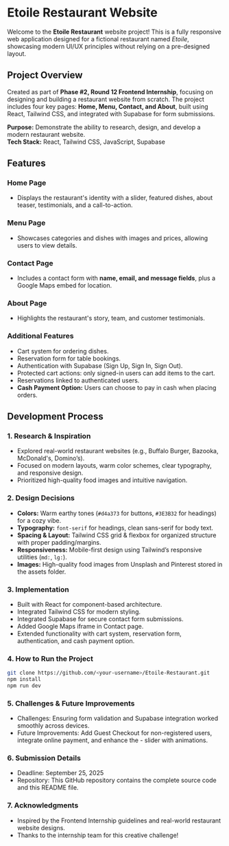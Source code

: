# Etoile Restaurant Website

Welcome to the **Etoile Restaurant** website project! This is a fully responsive web application designed for a fictional restaurant named _Etoile_, showcasing modern UI/UX principles without relying on a pre-designed layout.

## Project Overview

Created as part of **Phase #2, Round 12 Frontend Internship**, focusing on designing and building a restaurant website from scratch. The project includes four key pages: **Home, Menu, Contact, and About**, built using React, Tailwind CSS, and integrated with Supabase for form submissions.

**Purpose:** Demonstrate the ability to research, design, and develop a modern restaurant website.  
**Tech Stack:** React, Tailwind CSS, JavaScript, Supabase

## Features

### Home Page

- Displays the restaurant's identity with a slider, featured dishes, about teaser, testimonials, and a call-to-action.

### Menu Page

- Showcases categories and dishes with images and prices, allowing users to view details.

### Contact Page

- Includes a contact form with **name, email, and message fields**, plus a Google Maps embed for location.

### About Page

- Highlights the restaurant's story, team, and customer testimonials.

### Additional Features

- Cart system for ordering dishes.
- Reservation form for table bookings.
- Authentication with Supabase (Sign Up, Sign In, Sign Out).
- Protected cart actions: only signed-in users can add items to the cart.
- Reservations linked to authenticated users.
- **Cash Payment Option:** Users can choose to pay in cash when placing orders.

## Development Process

### 1. Research & Inspiration

- Explored real-world restaurant websites (e.g., Buffalo Burger, Bazooka, McDonald's, Domino’s).
- Focused on modern layouts, warm color schemes, clear typography, and responsive design.
- Prioritized high-quality food images and intuitive navigation.

### 2. Design Decisions

- **Colors:** Warm earthy tones (`#d4a373` for buttons, `#3E3B32` for headings) for a cozy vibe.
- **Typography:** `font-serif` for headings, clean sans-serif for body text.
- **Spacing & Layout:** Tailwind CSS grid & flexbox for organized structure with proper padding/margins.
- **Responsiveness:** Mobile-first design using Tailwind’s responsive utilities (`md:`, `lg:`).
- **Images:** High-quality food images from Unsplash and Pinterest stored in the assets folder.

### 3. Implementation

- Built with React for component-based architecture.
- Integrated Tailwind CSS for modern styling.
- Integrated Supabase for secure contact form submissions.
- Added Google Maps iframe in Contact page.
- Extended functionality with cart system, reservation form, authentication, and cash payment option.

### 4. How to Run the Project

```bash
git clone https://github.com/<your-username>/Etoile-Restaurant.git
npm install
npm run dev
```

### 5. Challenges & Future Improvements

- Challenges: Ensuring form validation and Supabase integration worked smoothly across devices.
- Future Improvements: Add Guest Checkout for non-registered users, integrate online payment, and enhance the - slider with animations.

### 6. Submission Details

- Deadline: September 25, 2025
- Repository: This GitHub repository contains the complete source code and this README file.

### 7. Acknowledgments

- Inspired by the Frontend Internship guidelines and real-world restaurant website designs.
- Thanks to the internship team for this creative challenge!
